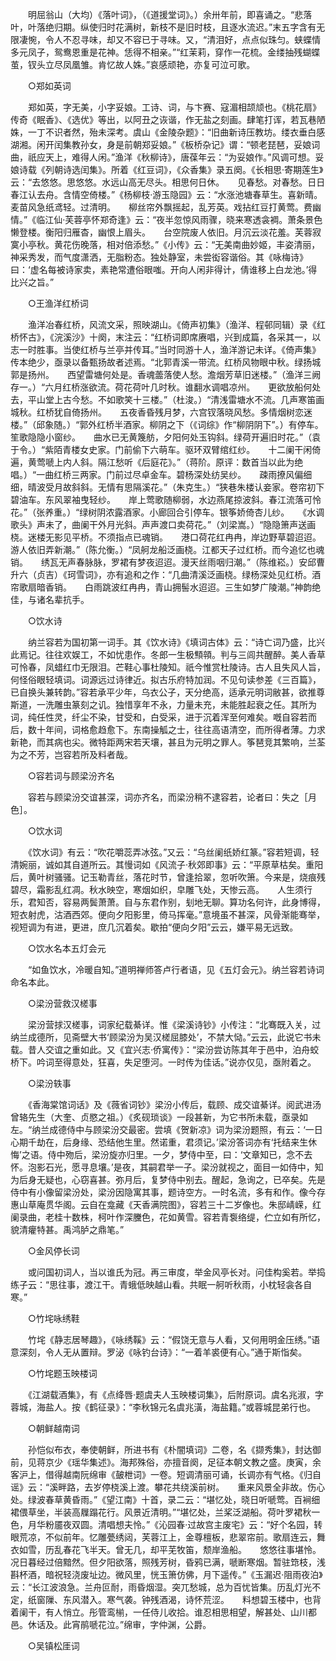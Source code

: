 <!-- { "loadSidebar": true } -->
　　明屈翁山（大均）《落叶词》，（《道援堂词》。）余卅年前，即喜诵之。“悲落叶，叶落绝归期。纵使归时花满树，新枝不是旧时枝，且逐水流迟。”末五字含有无限凄惋，令人不忍寻味，却又不容已于寻味。又，“清泪好，点点似珠匀。蛱蝶情多元凤子，鸳鸯恩重是花神。恁得不相亲。”“红茉莉，穿作一花梳。金缕抽残蝴蝶茧，钗头立尽凤凰雏。肯忆故人姝。”哀感顽艳，亦复可泣可歌。 

　　○郑如英词 

　　郑如英，字无美，小字妥娘。工诗、词，与卞赛、寇湄相颉颃也。《桃花扇》传奇《眠香》、《选优》等出，以阿丑之诙谐，作无盐之刻画。肆笔打诨，若瓦巷陋姝，一丁不识者然，殆未深考。虞山《金陵杂题》：“旧曲新诗压教坊。缕衣垂白感湖湘。闲开闰集教孙女，身是前朝郑妥娘。”《板桥杂记》谓：“顿老琵琶，妥娘词曲，祇应天上，难得人闲。”渔洋《秋柳诗》，唐葆年云：“为妥娘作。”风调可想。妥娘诗载《列朝诗选闰集》。所着《红豆词》，《众香集》录五阕。《长相思·寄期莲生》云：“去悠悠。思悠悠。水远山高无尽头。相思何日休。　　见春愁。对春愁。日日春江认去舟。含情空倚楼。”《杨柳枝·游玉隐园》云：“水涨池塘春草生。喜新晴。麦苗风急纸鸢轻。过清明。　　柳丝帘外飘摇起，乱芳英。戏拈红豆打黄莺。费幽情。”《临江仙·芙蓉亭怀郑奇逢》云：“夜半忽惊风雨骤，晓来寒透衾裯。萧条景色懒登楼。衡阳归雁杳，幽恨上眉头。　　台空院废人依旧。月沉云淡花羞。芙蓉寂寞小亭秋。黄花伤晚落，相对倍添愁。”《小传》云：“无美南曲妙姬，丰姿清丽，神采秀发，而气度潇洒，无脂粉态。独处静室，未尝衒容谐俗。其《咏梅诗》曰：‘虚名每被诗家卖，素艳常遭俗眼嗤。开向人闲非得计，倩谁移上白龙池。’得比兴之旨。” 

　　○王渔洋红桥词 

　　渔洋冶春红桥，风流文采，照映湖山。《倚声初集》（渔洋、程邨同辑）录《红桥怀古》，《浣溪沙》十阕，末注云：“红桥词即席赓唱，兴到成篇，各采其一，以志一时胜事。当使红桥与兰亭并传耳。”当时同游十人，渔洋游记未详。《倚声集》传本绝少，亟录以备甄扬故者述焉。“北郭青溪一带流。红桥风物眼中秋。绿扬城郭是扬州。　　西望雷塘何处是。香魂蘦落使人愁。澹烟芳草旧迷楼。”（渔洋三阙存一。）“六月红桥涨欲流。荷花荷叶几时秋。谁翻水调唱凉州。　　更欲放船何处去，平山堂上古今愁。不如歌笑十三楼。”（杜浚。）“清浅雷塘水不流。几声寒笛画城秋。红桥犹自倚扬州。　　五夜香昏残月梦，六宫钗落晓风愁。多情烟树恋迷楼。”（邱象随。）“郭外红桥半酒家。柳阴之下（《词综》作“柳阴阴下”。）有停车。笙歌隐隐小窗纱。　　曲水已无黄篾舫，夕阳何处玉钩斜。绿荷开遍旧时花。”（袁于令。）“紫陌青楼女史家。门前偷下六萌车。驱环双臂绾红纱。　　十二阑干闲倚遍，黄莺嗁上内人斜。隔江愁听《后庭花》。”（蒋阶。原评：数首当以此为绝唱。）“一曲红桥三两家。门前过尽卓金车。碧杨深处纺吴纱。　　疎雨撩风偏细细，晴波受月故斜斜。无情有思隔溪花。”（朱克生。）“狭巷朱楼认妾家。卷帘初下碧油车。东风翠袖曳轻纱。　　岸上莺歌随柳弱，水边燕尾掠波斜。春江流落可怜花。”（张养重。）“绿树阴浓露酒家。小廊回合引停车。银筝娇倚杏儿纱。　　《水调歌头》声未了，曲阑干外月光斜。声声渡口卖荷花。”（刘梁嵩。）“隐隐箫声送画桡。迷楼无影见平桥。不须指点已魂销。　　港口荷花红冉冉，岸边野草碧迢迢。游人依旧弄新潮。”（陈允衡。）“凤舸龙船泛画桡。江都天子过红桥。而今追忆也魂销。　　绣瓦无声春脉脉，罗裙有梦夜迢迢。漫天丝雨咽归潮。”（陈维崧。）安邱曹升六（贞吉）《珂雪词》，亦有追和之作：“几曲清溪泛画桡。绿杨深处见红桥。酒帘歌扇暗香销。　　白雨跳波红冉冉，青山拥髻水迢迢。三生如梦广陵潮。”神韵绝佳，与诸名辈抗手。 

　　○饮水诗 

　　纳兰容若为国初第一词手。其《饮水诗》《填词古体》云：“诗亡词乃盛，比兴此焉记。往往欢娱工，不如忧患作。冬郎一生极顦顇。判与三闾共醒醉。美人香草可怜春，凤蜡红巾无限泪。芒鞋心事杜陵知。祇今惟赏杜陵诗。古人且失风人旨，何怪俗眼轻填词。词源远过诗律近。拟古乐府特加润。不见句读参差《三百篇》，已自换头兼转韵。”容若承平少年，乌衣公子，天分绝高，适承元明词敝甚，欲推尊斯道，一洗雕虫篆刻之讥。独惜享年不永，力量未充，未能胜起衰之任。其所为词，纯任性灵，纤尘不染，甘受和，白受采，进于沉着浑至何难矣。嘅自容若而后，数十年间，词格愈趋愈下。东南操觚之士，往往高语清空，而所得者薄。力求新艳，而其病也尖。微特距两宋若天壤，甚且为元明之罪人。筝琶竞其繁响，兰荃为之不芳，岂容若所及料者哉。 

　　○容若词与顾梁汾齐名 

　　容若与顾梁汾交谊甚深，词亦齐名，而梁汾稍不逮容若，论者曰：失之［月色］。 

　　○饮水词 

　　《饮水词》有云：“吹花嚼蕊弄冰弦。”又云：“乌丝阑纸娇红篆。”容若短调，轻清婉丽，诚如其自道所云。其慢词如《风流子·秋郊即事》云：“平原草枯矣。重阳后，黄叶树骚骚。记玉勒青丝，落花时节，曾逢拾翠，忽听吹箫。今来是，烧痕残碧尽，霜影乱红凋。秋水映空，寒烟如织，皁雕飞处，天惨云高。　　人生须行乐，君知否，容易两鬓萧萧。自与东君作别，刬地无聊。算功名何许，此身博得，短衣射虎，沽酒西郊。便向夕阳影里，倚马挥毫。”意境虽不甚深，风骨渐能骞举，视短调为有进，更进，庶几沉着矣。歇拍“便向夕阳”云云，嫌平易无远致。 


　　○饮水名本五灯会元 

　　“如鱼饮水，冷暖自知。”道明禅师答卢行者语，见《五灯会元》。纳兰容若诗词命名本此。 

　　○梁汾营救汉槎事 

　　梁汾营捄汉槎事，词家纪载綦详。惟《梁溪诗钞》小传注：“北骞既入关，过纳兰成德所，见斋壁大书‘顾梁汾为吴汉槎屈膝处’，不禁大恸。”云云，此说它书未载。昔人交谊之重如此。又《宜兴志·侨寓传》：“梁汾尝访陈其年于邑中，泊舟蛟桥下。吟词至得意处，狂喜，失足堕河。一时传为佳话。”说亦仅见，亟附着之。 

　　○梁汾轶事 

　　《香海棠馆词话》及《薇省词钞》梁汾小传后，载顾、成交谊綦详。阅武进汤曾辂先生（大奎、贞愍之祖。）《炙砚琐谈》一段甚新，为它书所未载，亟录如左。“纳兰成德侍中与顾梁汾交最密。尝填《贺新凉》词为梁汾题照，有云：‘一日心期千劫在，后身缘、恐结他生里。然诺重，君须记。’梁汾答词亦有‘托结来生休悔’之语。侍中歾后，梁汾旋亦归里。一夕，梦侍中至，曰：‘文章知已，念不去怀。泡影石光，愿寻息壤。’是夜，其嗣君举一子。梁汾就视之，面目一如侍中，知为后身无疑也，心窃喜甚。弥月后，复梦侍中别去。醒起，急询之，已卒矣。先是侍中有小像留梁汾处，梁汾因隐寓其事，题诗空方。一时名流，多有和作。像今存惠山草庵贯华阁。云自在龛藏《天香满院图》，容若三十二岁像也。朱邸崝嵘，红阑录曲，老桂十数株，柯叶作深黱色，花如黄雪。容若青袌络缇，伫立如有所忆，貌清癯特甚。禹鸿胪之鼎笔。” 

　　○金风停长词 

　　或问国初词人，当以谁氏为冠。再三审度，举金风亭长对。问佳构奚若。举捣练子云：“思往事，渡江干。青蛾低映越山看。共眠一舸听秋雨，小枕轻衾各自寒。” 

　　○竹垞咏绣鞋 

　　竹垞《静志居琴趣》，《咏绣鞵》云：“假饶无意与人看，又何用明金压绣。”语意深刻，令人无从置辩。罗泌《咏钓台诗》：“一着羊裘便有心。”通于斯恉矣。 

　　○竹垞题玉映楼词 

　　《江湖载酒集》，有《点绛唇·题虞夫人玉映楼词集》，后附原词。虞名兆淑，字蓉城，海盐人。按《鹤征录》：“李秋锦元名虞兆潢，海盐籍。”或蓉城昆弟行也。 

　　○朝鲜越南词 

　　孙恺似布衣，奉使朝鲜，所进书有《朴闇填词》二卷，名《撷秀集》，封达御前，见蒋京少《瑶华集述》。海邦殊俗，亦擅音阕，足征本朝文教之盛。庚寅，余客沪上，借得越南阮绵审《皷枻词》一卷。短调清丽可诵，长调亦有气格。《归自谣》云：“溪畔路，去岁停桡溪上渡。攀花共绕溪前树。　　重来风景全非故。伤心处。绿波春草黄昏雨。”《望江南》十首，录二云：“堪忆处，晓日听嗁莺。百裥细裙偎草坐，半装高屧蹋花行。风景近清明。”“堪忆处，兰桨泛湖船。荷叶罗裙秋一色，月华粉靥夜双圆。清唱想夫怜。”《沁园春·过故宫主废宅》云：“好个名园，转眼荒凉，不似前年。忆雕甍绣闼，芙蓉江上，金尊檀板，悲翠帘前。歌扇连云，舞衣如雪，历乱春花飞半天。曾无几，却平芜牧笛，颓岸渔船。　　悠悠往事堪怜。况日暮经过倍黯然。但夕阳欲落，照残芳树，昏鸦已满，嗁断寒烟。暂驻筇枝，浅斟杯酒，暗祝轻浇废址边。微风里，恍玉箫仿佛，月下遥传。”《玉漏迟·阻雨夜泊》云：“长江波浪急。兰舟叵耐，雨昏烟湿。突兀愁城，总为百忧皆集。历乱灯光不定，纸窗隟、东风潜入。寒气袭。钟残酒渴，诗怀荒涩。　　料想碧玉楼中，也背着阑干，有人悄立。彤管鸾椾，一任侍儿收拾。谁忍相思相望，解甚处、山川都邑。休话及。此宵鹃嗁花泣。”绵审，字仲渊，公爵。 

　　○吴镇松厓词 

